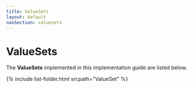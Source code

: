 ```yaml
---
title: ValueSets
layout: default
navSection: valuesets
---
```

# ValueSets

The **ValueSets** implemented in this implementation guide are listed below.

{% include list-folder.html srcpath="ValueSet" %}